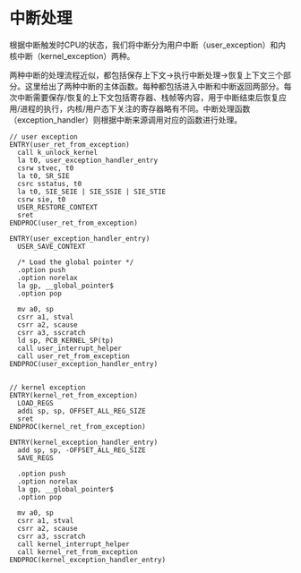 # 中断处理

根据中断触发时CPU的状态，我们将中断分为用户中断（user_exception）和内核中断（kernel_exception）两种。

两种中断的处理流程近似，都包括保存上下文->执行中断处理->恢复上下文三个部分。这里给出了两种中断的主体函数。每种都包括进入中断和中断返回两部分。每次中断需要保存/恢复的上下文包括寄存器、栈帧等内容，用于中断结束后恢复应用/进程的执行，内核/用户态下关注的寄存器略有不同。中断处理函数（exception_handler）则根据中断来源调用对应的函数进行处理。

```assembly
// user exception
ENTRY(user_ret_from_exception)
  call k_unlock_kernel
  la t0, user_exception_handler_entry
  csrw stvec, t0
  la t0, SR_SIE
  csrc sstatus, t0
  la t0, SIE_SEIE | SIE_SSIE | SIE_STIE
  csrw sie, t0
  USER_RESTORE_CONTEXT
  sret
ENDPROC(user_ret_from_exception)

ENTRY(user_exception_handler_entry)
  USER_SAVE_CONTEXT

  /* Load the global pointer */
  .option push
  .option norelax
  la gp, __global_pointer$
  .option pop

  mv a0, sp
  csrr a1, stval
  csrr a2, scause
  csrr a3, sscratch
  ld sp, PCB_KERNEL_SP(tp)
  call user_interrupt_helper
  call user_ret_from_exception
ENDPROC(user_exception_handler_entry)


// kernel exception
ENTRY(kernel_ret_from_exception)
  LOAD_REGS
  addi sp, sp, OFFSET_ALL_REG_SIZE
  sret
ENDPROC(kernel_ret_from_exception)

ENTRY(kernel_exception_handler_entry)
  add sp, sp, -OFFSET_ALL_REG_SIZE
  SAVE_REGS

  .option push
  .option norelax
  la gp, __global_pointer$
  .option pop

  mv a0, sp
  csrr a1, stval
  csrr a2, scause
  csrr a3, sscratch
  call kernel_interrupt_helper
  call kernel_ret_from_exception
ENDPROC(kernel_exception_handler_entry)
```